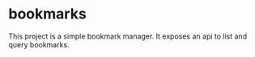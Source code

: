 # bookmarks

This project is a simple bookmark manager. It exposes an api to list and query bookmarks.